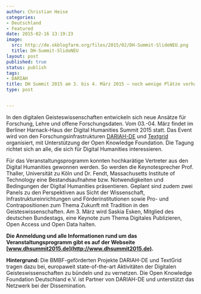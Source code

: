 ```yaml
---
author: Christian Heise
categories:
- Deutschland
- Featured
date: 2015-02-16 13:19:23
image:
  src: http://de.okblogfarm.org/files/2015/02/DH-Summit-SlideNEU.png
  title: DH-Summit-SlideNEU
layout: post
published: true
status: publish
tags:
- DARIAH
title: DH Summit 2015 am 3. bis 4. März 2015 – noch wenige Plätze vorhanden
type: post


---
```


In den digitalen Geisteswissenschaften entwickeln sich neue Ansätze für Forschung, Lehre und offene Forschungsdaten. Vom 03.-04. März findet im Berliner Harnack-Haus der Digital Humanities Summit 2015 statt. Das Event wird von den Forschungsinfrastrukturen [DARIAH-DE](http://de.dariah.eu) und [Textgrid](https://www.textgrid.de/) organisiert, mit Unterstützung der Open Knowledge Foundation. Die Tagung richtet sich an alle, die sich für Digital Humanities interessieren.

Für das Veranstaltungsprogramm konnten hochkarätige Vertreter aus den Digital Humanities gewonnen werden. So werden die Keynotesprecher Prof. Thaller, Universität zu Köln und Dr. Fendt, Massachusetts Institute of Technology eine Bestandsaufnahme bzw. Notwendigkeiten und Bedingungen der Digital Humanities präsentieren. Geplant sind zudem zwei Panels zu den Perspektiven aus Sicht der Wissenschaft, Infrastruktureinrichtungen und Förderinstitutionen sowie Pro- und Contrapositionen zum Thema Zukunft mit Tradition in den Geisteswissenschaften. Am 3. März wird Saskia Esken, Mitglied des deutschen Bundestags, eine Keynote zum Thema Digitales Publizieren, Open Access und Open Data halten.

**Die Anmeldung und alle Informationen rund um das Veranstaltungsprogramm gibt es auf der Webseite [www.dhsummit2015.de](http://www.dhsummit2015.de).**

**Hintergrund:** Die BMBF-geförderten Projekte DARIAH-DE und TextGrid tragen dazu bei, europaweit state-of-the-art Aktivitäten der Digitalen Geisteswissenschaften zu bündeln und zu vernetzen. Die Open Knowledge Foundation Deutschland e.V. ist Partner von DARIAH-DE und unterstützt das Netzwerk bei der Dissemination.